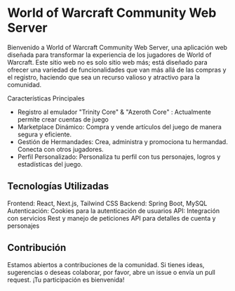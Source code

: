 # World of Warcraft Community Web Server 


Bienvenido a World of Warcraft Community Web Server, una aplicación web diseñada para transformar la experiencia de los jugadores de World of Warcraft. Este sitio web no es solo  sitio web más; está diseñado para ofrecer una variedad de funcionalidades que van más allá de las compras y el registro, haciendo que sea un recurso valioso y atractivo para la comunidad.


Características Principales

- Registro al emulador "Trinity Core" & "Azeroth Core" : Actualmente permite crear cuentas de juego 
- Marketplace Dinámico: Compra y vende artículos del juego de manera segura y eficiente.
- Gestión de Hermandades: Crea, administra y promociona tu hermandad. Conecta con otros jugadores.
- Perfil Personalizado: Personaliza tu perfil con tus personajes, logros y estadísticas del juego.

## Tecnologías Utilizadas

Frontend: React, Next.js, Tailwind CSS
Backend: Spring Boot, MySQL
Autenticación: Cookies para la autenticación de usuarios
API: Integración con servicios Rest y manejo de peticiones API para detalles de cuenta y personajes


## Contribución
Estamos abiertos a contribuciones de la comunidad. Si tienes ideas, sugerencias o deseas colaborar, por favor, abre un issue o envía un pull request. ¡Tu participación es bienvenida!




